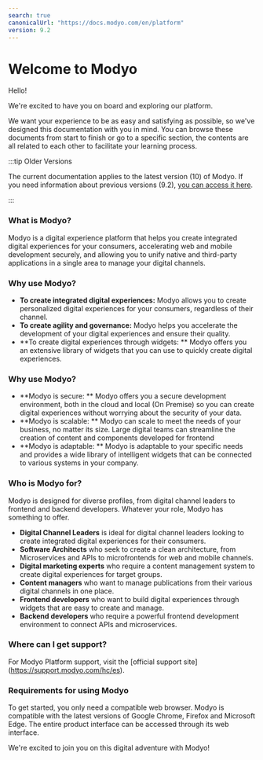 ```yaml
---
search: true
canonicalUrl: "https://docs.modyo.com/en/platform"
version: 9.2
---
```


# Welcome to Modyo

Hello!

We're excited to have you on board and exploring our platform.

We want your experience to be as easy and satisfying as possible, so we've designed this documentation with you in mind. You can browse these documents from start to finish or go to a specific section, the contents are all related to each other to facilitate your learning process.

:::tip Older Versions

The current documentation applies to the latest version (10) of Modyo. If you need information about previous versions (9.2), [you can access it here](https://9-2.docs.modyo.com/en/).

:::

### What is Modyo?

Modyo is a digital experience platform that helps you create integrated digital experiences for your consumers, accelerating web and mobile development securely, and allowing you to unify native and third-party applications in a single area to manage your digital channels.

### Why use Modyo?

* **To create integrated digital experiences:** Modyo allows you to create personalized digital experiences for your consumers, regardless of their channel.
* **To create agility and governance:** Modyo helps you accelerate the development of your digital experiences and ensure their quality.
* **To create digital experiences through widgets: ** Modyo offers you an extensive library of widgets that you can use to quickly create digital experiences.


### Why use Modyo?

* **Modyo is secure: ** Modyo offers you a secure development environment, both in the cloud and local (On Premise) so you can create digital experiences without worrying about the security of your data.
* **Modyo is scalable: ** Modyo can scale to meet the needs of your business, no matter its size. Large digital teams can streamline the creation of content and components developed for frontend
* **Modyo is adaptable: ** Modyo is adaptable to your specific needs and provides a wide library of intelligent widgets that can be connected to various systems in your company.

### Who is Modyo for?

Modyo is designed for diverse profiles, from digital channel leaders to frontend and backend developers. Whatever your role, Modyo has something to offer.

* **Digital Channel Leaders** is ideal for digital channel leaders looking to create integrated digital experiences for their consumers.
* **Software Architects** who seek to create a clean architecture, from Microservices and APIs to microfrontends for web and mobile channels.
* **Digital marketing experts** who require a content management system to create digital experiences for target groups.
* **Content managers** who want to manage publications from their various digital channels in one place.
* **Frontend developers** who want to build digital experiences through widgets that are easy to create and manage.
* **Backend developers** who require a powerful frontend development environment to connect APIs and microservices.

### Where can I get support?

For Modyo Platform support, visit the [official support site] (https://support.modyo.com/hc/es).

### Requirements for using Modyo

To get started, you only need a compatible web browser. Modyo is compatible with the latest versions of Google Chrome, Firefox and Microsoft Edge. The entire product interface can be accessed through its web interface.

We're excited to join you on this digital adventure with Modyo!
